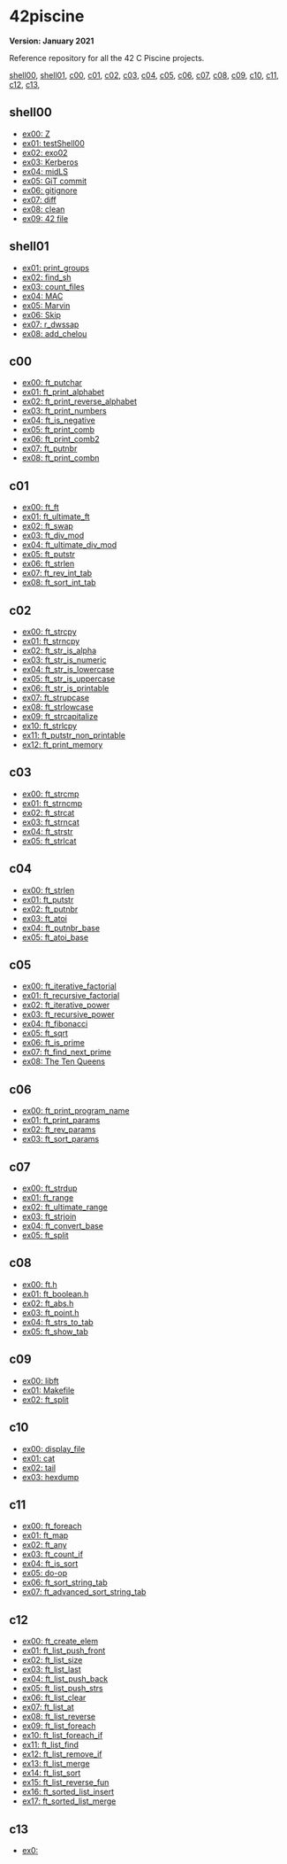 # 42piscine

**Version: January 2021**

Reference repository for all the 42 C Piscine projects.

[shell00](#shell00),
[shell01](#shell01),
[c00](#c00),
[c01](#c01),
[c02](#c02),
[c03](#c03),
[c04](#c04),
[c05](#c05),
[c06](#c06),
[c07](#c07),
[c08](#c08),
[c09](#c09),
[c10](#c10),
[c11](#c11),
[c12](#c12),
[c13](#c13),

## shell00

- [ex00: Z](/shell00/ex00/z)
- [ex01: testShell00](/shell00/ex01/)
- [ex02: exo02](/shell00/ex02/)
- [ex03: Kerberos](/shell00/ex03/klist.txt)
- [ex04: midLS](/shell00/ex04/midLS)
- [ex05: GiT commit](/shell00/ex05/git_commit.sh)
- [ex06: gitignore](/shell00/ex06/git_ignore.sh)
- [ex07: diff](/shell00/ex07/b)
- [ex08: clean](/shell00/ex08/clean)
- [ex09: 42 file](/shell00/ex09/ft_magic)

## shell01

- [ex01: print_groups](/shell01/ex01/print_groups.sh)
- [ex02: find_sh](/shell01/ex02/find_sh.sh)
- [ex03: count_files](/shell01/ex03/count_files.sh)
- [ex04: MAC](/shell01/ex04/MAC.sh)
- [ex05: Marvin](/shell01/ex05/)
- [ex06: Skip](/shell01/ex06/skip.sh)
- [ex07: r_dwssap](/shell01/ex07/r_dwssap.sh)
- [ex08: add_chelou](/shell01/ex08/add_chelou.sh)

## c00

- [ex00: ft_putchar](/c00/ex00/ft_putchar.c)
- [ex01: ft_print_alphabet](/c00/ex01/ft_print_alphabet.c)
- [ex02: ft_print_reverse_alphabet](/c00/ex02/ft_print_reverse_alphabet.c)
- [ex03: ft_print_numbers](/c00/ex03/ft_print_numbers.c)
- [ex04: ft_is_negative](/c00/ex04/ft_is_negative.c)
- [ex05: ft_print_comb](/c00/ex05/ft_print_comb.c)
- [ex06: ft_print_comb2](/c00/ex06/ft_print_comb2.c)
- [ex07: ft_putnbr](/c00/ex07/ft_putnbr.c)
- [ex08: ft_print_combn](/c00/ex08/ft_print_combn.c)

## c01

- [ex00: ft_ft](/c01/ex00/ft_ft.c)
- [ex01: ft_ultimate_ft](/c01/ex01/ft_ultimate_ft.c)
- [ex02: ft_swap](/c01/ex02/ft_swap.c)
- [ex03: ft_div_mod](/c01/ex03/ft_div_mod.c)
- [ex04: ft_ultimate_div_mod](/c01/ex04/ft_ultimate_div_mod.c)
- [ex05: ft_putstr](/c01/ex05/ft_putstr.c)
- [ex06: ft_strlen](/c01/ex06/ft_strlen.c)
- [ex07: ft_rev_int_tab](/c01/ex07/ft_rev_int_tab.c)
- [ex08: ft_sort_int_tab](/c01/ex08/ft_sort_int_tab.c)

## c02

- [ex00: ft_strcpy](/c02/ex00/ft_strcpy.c)
- [ex01: ft_strncpy](/c02/ex01/ft_strncpy.c)
- [ex02: ft_str_is_alpha](/c02/ex02/ft_str_is_alpha.c)
- [ex03: ft_str_is_numeric](/c02/ex03/ft_str_is_numeric.c)
- [ex04: ft_str_is_lowercase](/c02/ex04/ft_str_is_lowercase.c)
- [ex05: ft_str_is_uppercase](/c02/ex05/ft_str_is_uppercase.c)
- [ex06: ft_str_is_printable](/c02/ex06/ft_str_is_printable.c)
- [ex07: ft_strupcase](/c02/ex07/ft_strupcase.c)
- [ex08: ft_strlowcase](/c02/ex08/ft_strlowcase.c)
- [ex09: ft_strcapitalize](/c02/ex09/ft_strcapitalize.c)
- [ex10: ft_strlcpy](/c02/ex10/ft_strlcpy.c)
- [ex11: ft_putstr_non_printable](/c02/ex11/ft_putstr_non_printable.c)
- [ex12: ft_print_memory](/c02/ex12/ft_print_memory.c)

## c03

- [ex00: ft_strcmp](/c03/ex00/ft_strcmp.c)
- [ex01: ft_strncmp](/c03/ex01/ft_strncmp.c)
- [ex02: ft_strcat](/c03/ex02/ft_strcat.c)
- [ex03: ft_strncat](/c03/ex03/ft_strncat.c)
- [ex04: ft_strstr](/c03/ex04/ft_strstr.c)
- [ex05: ft_strlcat](/c03/ex05/ft_strlcat.c)

## c04

- [ex00: ft_strlen](/c04/ex00/ft_strlen.c)
- [ex01: ft_putstr](/c04/ex01/ft_putstr.c)
- [ex02: ft_putnbr](/c04/ex02/ft_putnbr.c)
- [ex03: ft_atoi](/c04/ex03/ft_atoi.c)
- [ex04: ft_putnbr_base](/c04/ex04/ft_putnbr_base.c)
- [ex05: ft_atoi_base](/c04/ex05/ft_atoi_base.c)

## c05

- [ex00: ft_iterative_factorial](/c05/ex00/ft_iterative_factorial.c)
- [ex01: ft_recursive_factorial](/c05/ex01/ft_recursive_factorial.c)
- [ex02: ft_iterative_power](/c05/ex02/ft_iterative_power.c)
- [ex03: ft_recursive_power](/c05/ex03/ft_recursive_power.c)
- [ex04: ft_fibonacci](/c05/ex04/ft_fibonacci.c)
- [ex05: ft_sqrt](/c05/ex05/ft_sqrt.c)
- [ex06: ft_is_prime](/c05/ex06/ft_is_prime.c)
- [ex07: ft_find_next_prime](/c05/ex07/ft_find_next_prime.c)
- [ex08: The Ten Queens](/c05/ex08/ft_ten_queens_puzzle.c)

## c06

- [ex00: ft_print_program_name](/c06/ex00/ft_print_program_name.c)
- [ex01: ft_print_params](/c06/ex01/ft_print_params.c)
- [ex02: ft_rev_params](/c06/ex02/ft_rev_params.c)
- [ex03: ft_sort_params](/c06/ex03/ft_sort_params.c)

## c07

- [ex00: ft_strdup](/c07/ex00/ft_strdup.c)
- [ex01: ft_range](/c07/ex01/ft_range.c)
- [ex02: ft_ultimate_range](/c07/ex02/ft_ultimate_range.c)
- [ex03: ft_strjoin](/c07/ex03/ft_strjoin.c)
- [ex04: ft_convert_base](/c07/ex04/)
- [ex05: ft_split](/c07/ex05/ft_split.c)

## c08

- [ex00: ft.h](/c08/ex00/ft.h)
- [ex01: ft_boolean.h](/c08/ex01/ft_boolean.h)
- [ex02: ft_abs.h](/c08/ex02/ft_abs.h)
- [ex03: ft_point.h](/c08/ex03/ft_point.h)
- [ex04: ft_strs_to_tab](/c08/ex04/)
- [ex05: ft_show_tab](/c08/ex05/ft_show_tab.c)

## c09

- [ex00: libft](/c09/ex00/)
- [ex01: Makefile](/c09/ex01/)
- [ex02: ft_split](/c09/ex02/ft_split.c)

## c10

- [ex00: display_file](/c10/ex00/)
- [ex01: cat](/c10/ex01/)
- [ex02: tail](/c10/ex02/)
- [ex03: hexdump](/c10/ex03/)

## c11

- [ex00: ft_foreach](/c11/ex00/ft_foreach.c)
- [ex01: ft_map](/c11/ex01/ft_map.c)
- [ex02: ft_any](/c11/ex02/ft_any.c)
- [ex03: ft_count_if](/c11/ex03/ft_count_if.c)
- [ex04: ft_is_sort](/c11/ex04/ft_is_sort.c)
- [ex05: do-op](/c11/ex05/)
- [ex06: ft_sort_string_tab](/c11/ex06/ft_sort_string_tab.c)
- [ex07: ft_advanced_sort_string_tab](/c11/ex07/ft_advanced_sort_string_tab.c)

## c12

- [ex00: ft_create_elem](/c12/ex00/ft_create_elem.c)
- [ex01: ft_list_push_front](/c12/ex01/ft_list_push_front.c)
- [ex02: ft_list_size](/c12/ex02/ft_list_size.c)
- [ex03: ft_list_last](/c12/ex03/ft_list_last.c)
- [ex04: ft_list_push_back](/c12/ex04/ft_list_push_back.c)
- [ex05: ft_list_push_strs](/c12/ex05/ft_list_push_strs.c)
- [ex06: ft_list_clear](/c12/ex06/ft_list_clear.c)
- [ex07: ft_list_at](/c12/ex07/ft_list_at.c)
- [ex08: ft_list_reverse](/c12/ex08/ft_list_reverse.c)
- [ex09: ft_list_foreach](/c12/ex09/ft_list_foreach.c)
- [ex10: ft_list_foreach_if](/c12/ex10/ft_list_foreach_if.c)
- [ex11: ft_list_find](/c12/ex11/ft_list_find.c)
- [ex12: ft_list_remove_if](/c12/ex12/ft_list_remove_if.c)
- [ex13: ft_list_merge](/c12/ex13/ft_list_merge.c)
- [ex14: ft_list_sort](/c12/ex14/ft_list_sort.c)
- [ex15: ft_list_reverse_fun](/c12/ex15/ft_list_reverse_fun.c)
- [ex16: ft_sorted_list_insert](/c12/ex16/ft_sorted_list_insert.c)
- [ex17: ft_sorted_list_merge](/c12/ex17/ft_sorted_list_merge.c)

## c13

- [ex0: ](//ex0/)

